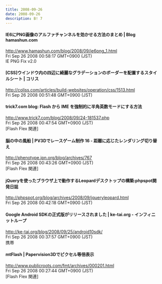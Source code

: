 ```yaml
---
title: 2008-09-26
date: 2008-09-26
description: B! 7
---
```


#### IE6にPNG画像のアルファチャンネルを効かせる方法のまとめ | Blog hamashun.com
http://www.hamashun.com/blog/2008/09/ie6png_1.html<br>
Fri Sep 26 2008 00:58:17 GMT+0900 (JST)<br>
IE PNG Fix v2.0


####   [CSS]ウインドウ内の四辺に綺麗なグラデーションのボーダーを配置するスタイルシート | コリス
http://coliss.com/articles/build-websites/operation/css/1513.html<br>
Fri Sep 26 2008 00:51:48 GMT+0900 (JST)<br>


#### trick7.com blog: Flash から IME を強制的に半角英数モードにする方法
http://www.trick7.com/blog/2008/09/24-181537.php<br>
Fri Sep 26 2008 00:47:54 GMT+0900 (JST)<br>
[Flash Flex 関連]


#### 脳の中の風船 | PV3Dでレースゲーム制作 16 - 距離に応じたレンダリング切り替え
http://phenotype.jpn.org/blog/archives/767<br>
Fri Sep 26 2008 00:43:26 GMT+0900 (JST)<br>
[Flash Flex 関連]


#### jQueryを使ったブラウザ上で動作するLeopardデスクトップの構築:phpspot開発日誌
http://phpspot.org/blog/archives/2008/09/jqueryleopard.html<br>
Fri Sep 26 2008 00:42:18 GMT+0900 (JST)<br>


#### Google Android SDKの正式版がリリースされました | ke-tai.org - インフィニットループ
http://ke-tai.org/blog/2008/09/25/android10sdk/<br>
Fri Sep 26 2008 00:37:57 GMT+0900 (JST)<br>
携帯


#### mtFlash | Papervision3Dでピクセル等倍表示
http://www.publicroots.com/fmt/archives/000201.html<br>
Fri Sep 26 2008 00:27:44 GMT+0900 (JST)<br>
[Flash Flex 関連]


